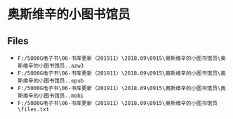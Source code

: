 # 奥斯维辛的小图书馆员

## Files

- `F:/5000G电子书\06-书库更新（201911）\2018.09\0915\奥斯维辛的小图书馆员\奥斯维辛的小图书馆员..azw3`
- `F:/5000G电子书\06-书库更新（201911）\2018.09\0915\奥斯维辛的小图书馆员\奥斯维辛的小图书馆员..epub`
- `F:/5000G电子书\06-书库更新（201911）\2018.09\0915\奥斯维辛的小图书馆员\奥斯维辛的小图书馆员..mobi`
- `F:/5000G电子书\06-书库更新（201911）\2018.09\0915\奥斯维辛的小图书馆员\files.txt`
